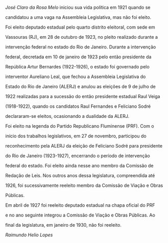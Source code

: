 

*José Claro da Rosa Melo* iniciou sua vida política em 1921 quando se

candidatou a uma vaga na Assembleia Legislativa, mas não foi eleito.



Foi eleito deputado estadual pelo quarto distrito eleitoral, com sede em

Vassouras (RJ), em 28 de outubro de 1923, no pleito realizado durante a

intervenção federal no estado do Rio de Janeiro. Durante a intervenção

federal, decretada em 10 de janeiro de 1923 pelo então presidente da

República Artur Bernardes (1922-1926), o estado foi governado pelo

interventor Aureliano Leal, que fechou a Assembleia Legislativa do

Estado do Rio de Janeiro (ALERJ) e anulou as eleições de 9 de julho de

1922 realizadas para a sucessão do então presidente estadual Raul Veiga

(1918-1922), quando os candidatos Raul Fernandes e Feliciano Sodré

declararam-se eleitos, ocasionando a dualidade da ALERJ.



Foi eleito na legenda do Partido Republicano Fluminense (PRF). Com o

início dos trabalhos legislativos, em 27 de novembro, participou do

reconhecimento pela ALERJ da eleição de Feliciano Sodré para presidente

do Rio de Janeiro (1923-1927), encerrando o período de intervenção

federal do estado. Foi eleito ainda nesse ano membro da Comissão de

Redação de Leis. Nos outros anos dessa legislatura, compreendida até

1926, foi sucessivamente reeleito membro da Comissão de Viação e Obras

Públicas.



Em abril de 1927 foi reeleito deputado estadual na chapa oficial do PRF

e no ano seguinte integrou a Comissão de Viação e Obras Públicas. Ao

final da legislatura, em janeiro de 1930, não foi reeleito.



*Raimundo Helio Lopes*



